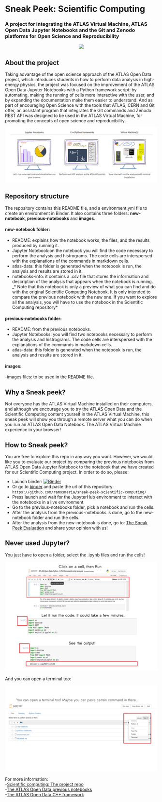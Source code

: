 # Sneak Peek: Scientific Computing
### A project for integrating the ATLAS Virtual Machine, ATLAS Open Data Jupyter Notebooks and the Git and Zenodo platforms for Open Science and Reproducibility 
<CENTER><img src="http://opendata.atlas.cern/DataAndTools/pictures/ATLASOD.gif" style="width:50%"></CENTER>

## About the project

Taking advantage of the open science approach of the ATLAS Open Data project, which introduces students in how to perform data analysis in high-energy physics, the project was focused on the improvement of the ATLAS Open Data Jupyter Notebooks with a Python framework script: by automating, making the running of cells more interactive with the user, and by expanding the documentation make them easier to understand. And as part of encouraging Open Science with the tools that ATLAS, CERN and Git offer, an assistant program that integrates the Git commands and Zenodo REST API was designed to be used in the ATLAS Virtual Machine, for promoting the concepts of open science and reproducibility.

<img src="images/ATLASOpenData.png" />

## Repository structure

The repository contains this README file, and a environment.yml file to create an environment in Binder. It also contains three folders: **new-notebook**, **previous-notebooks** and **images**.

#### new-notebook folder:
- README: explains how the notebook works, the files, and the results produced by running it.
- Jupyter Notebook:on the notebook you will find the code necessary to perform the analysis and histrograms. The code cells are interspersed with the explanations of the commands in markdown cells.
- atlas-data: this folder is generated when the notebook is run, the analysis and results are stored in it. 
- notebooks-info: it contains a .csv file that stores the information and description of the analysis that appears when the notebook is running.
_* Note that this notebook is only a preview of what you can find and do with the original Scientific Computing Notebook. It is only intended to compare the previous notebook with the new one. If you want to explore all the analysis, you will have to use the notebook in the Scientific Computing repository*

#### previous-notebooks folder:
- README: from the previous notebooks.
- Jupyter Notebooks: you will find two notebooks necessary to perform the analysis and histrograms. The code cells are interspersed with the explanations of the commands in markdown cells.
- atlas-data: this folder is generated when the notebook is run, the analysis and results are stored in it. 

#### images:
-images files: to be used in the README file.

## Why a Sneak peek?

Not everyone has the ATLAS Virtual Machine installed on their computers, and although we encourage you to try the ATLAS Open Data and the Scientific Computing content yourself in the ATLAS Virtual Machine, this sneak peek will show you through a remote server what you can do when you run an ATLAS Open Data Notebook. The ATLAS Virtual Machine experience in your browser! 

## How to Sneak peek?
You are free to explore this repo in any way you want. However, we would like you to evaluate our project by comparing the previous notebooks from ATLAS Open Data Jupyter Notebook to the notebook that we have created for our Scientific Computing project. In order to do so, please:
- Launch binder: [![Binder](https://mybinder.org/badge_logo.svg)](https://mybinder.org/v2/gh/ramosmaria/sneak-peek-scientific-computing/HEAD)
- Or go to [binder](https://mybinder.org/) and paste the url of this repository: ```https://github.com/ramosmaria/sneak-peek-scientific-computing/```
- Press launch and wait for the JupyterHub environment to interact with the notebooks in a live environment.
- Go to the previous-notebooks folder, pick a notebook and run the cells.
- After the analysis from the previous-notebooks is done, go to the new-notebook folder and run the cells.
- After the analysis from the new-notebook is done, go to: [The Sneak Peek Evaluation](https://forms.gle/BwvP29KR3T2o8MK4A) and share your opinion with us!

## Never used Jupyter?

You just have to open a folder, select the .ipynb files and run the cells!

<img src="images/jupyter001.png" />

And you can open a terminal too:

<img src="images/jupyter002.png" />

For more information:  
-[Scientific computing: The project repo](https://github.com/Andreatugores/Scientific-computing/)  
-[The ATLAS Open Data previous notebooks](https://github.com/atlas-outreach-data-tools/notebooks-frameworks-opendata)  
-[The ATLAS Open Data C++ framework](https://github.com/atlas-outreach-data-tools/atlas-outreach-cpp-framework-13tev)
